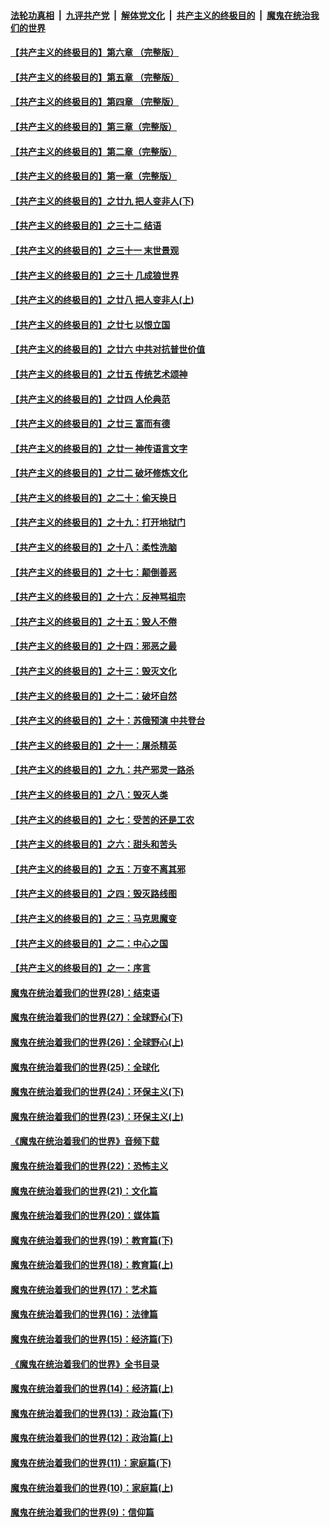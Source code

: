 ####  [法轮功真相](../../../../basic/blob/master/README.md?t=04151430) &nbsp;|&nbsp; [九评共产党](../../../../9ping.md/blob/master/README.md?t=04151430) &nbsp;|&nbsp; [解体党文化](../../../../jtdwh.md/blob/master/README.md?t=04151430)  &nbsp;|&nbsp; [共产主义的终极目的](../../../../gczydzjmd.md/blob/master/README.md?t=04151430) &nbsp;|&nbsp; [魔鬼在统治我们的世界](../../../../mgztzwmdsj.md/blob/master/README.md?t=04151430) 

#### [【共产主义的终极目的】第六章 （完整版）](../pages/nsc422/n11428913.md?t=04151430) 

#### [【共产主义的终极目的】第五章 （完整版）](../pages/nsc422/n11428912.md?t=04151430) 

#### [【共产主义的终极目的】第四章 （完整版）](../pages/nsc422/n11428907.md?t=04151430) 

#### [【共产主义的终极目的】第三章（完整版）](../pages/nsc422/n11428848.md?t=04151430) 

#### [【共产主义的终极目的】第二章（完整版）](../pages/nsc422/n11428831.md?t=04151430) 

#### [【共产主义的终极目的】第一章（完整版）](../pages/nsc422/n11417651.md?t=04151430) 

#### [【共产主义的终极目的】之廿九 把人变非人(下)](../pages/nsc422/n11344140.md?t=04151430) 

#### [【共产主义的终极目的】之三十二 结语](../pages/nsc422/n11360535.md?t=04151430) 

#### [【共产主义的终极目的】之三十一 末世景观](../pages/nsc422/n11351129.md?t=04151430) 

#### [【共产主义的终极目的】之三十 几成狼世界](../pages/nsc422/n11348280.md?t=04151430) 

#### [【共产主义的终极目的】之廿八 把人变非人(上)](../pages/nsc422/n11340492.md?t=04151430) 

#### [【共产主义的终极目的】之廿七 以恨立国](../pages/nsc422/n11336944.md?t=04151430) 

#### [【共产主义的终极目的】之廿六 中共对抗普世价值](../pages/nsc422/n11324785.md?t=04151430) 

#### [【共产主义的终极目的】之廿五 传统艺术颂神](../pages/nsc422/n11296396.md?t=04151430) 

#### [【共产主义的终极目的】之廿四 人伦典范](../pages/nsc422/n11296397.md?t=04151430) 

#### [【共产主义的终极目的】之廿三 富而有德](../pages/nsc422/n11283598.md?t=04151430) 

#### [【共产主义的终极目的】之廿一 神传语言文字](../pages/nsc422/n11263265.md?t=04151430) 

#### [【共产主义的终极目的】之廿二 破坏修炼文化](../pages/nsc422/n11245728.md?t=04151430) 

#### [【共产主义的终极目的】之二十：偷天换日](../pages/nsc422/n11238846.md?t=04151430) 

#### [【共产主义的终极目的】之十九：打开地狱门](../pages/nsc422/n11206376.md?t=04151430) 

#### [【共产主义的终极目的】之十八：柔性洗脑](../pages/nsc422/n11199994.md?t=04151430) 

#### [【共产主义的终极目的】之十七：颠倒善恶](../pages/nsc422/n11179782.md?t=04151430) 

#### [【共产主义的终极目的】之十六：反神骂祖宗](../pages/nsc422/n11166798.md?t=04151430) 

#### [【共产主义的终极目的】之十五：毁人不倦](../pages/nsc422/n11166792.md?t=04151430) 

#### [【共产主义的终极目的】之十四：邪恶之最](../pages/nsc422/n11150249.md?t=04151430) 

#### [【共产主义的终极目的】之十三：毁灭文化](../pages/nsc422/n11135227.md?t=04151430) 

#### [【共产主义的终极目的】之十二：破坏自然](../pages/nsc422/n11135214.md?t=04151430) 

#### [【共产主义的终极目的】之十：苏俄预演 中共登台](../pages/nsc422/n11118424.md?t=04151430) 

#### [【共产主义的终极目的】之十一：屠杀精英](../pages/nsc422/n11118442.md?t=04151430) 

#### [【共产主义的终极目的】之九：共产邪灵一路杀](../pages/nsc422/n11114139.md?t=04151430) 

#### [【共产主义的终极目的】之八：毁灭人类](../pages/nsc422/n11108503.md?t=04151430) 

#### [【共产主义的终极目的】之七：受苦的还是工农](../pages/nsc422/n11101809.md?t=04151430) 

#### [【共产主义的终极目的】之六：甜头和苦头](../pages/nsc422/n11096971.md?t=04151430) 

#### [【共产主义的终极目的】之五：万变不离其邪](../pages/nsc422/n11091285.md?t=04151430) 

#### [【共产主义的终极目的】之四：毁灭路线图](../pages/nsc422/n11086284.md?t=04151430) 

#### [【共产主义的终极目的】之三：马克思魔变](../pages/nsc422/n11061941.md?t=04151430) 

#### [【共产主义的终极目的】之二：中心之国](../pages/nsc422/n11047728.md?t=04151430) 

#### [【共产主义的终极目的】之一：序言](../pages/nsc422/n11086077.md?t=04151430) 

#### [魔鬼在统治着我们的世界(28)：结束语](../pages/nsc422/n10936246.md?t=04151430) 

#### [魔鬼在统治着我们的世界(27)：全球野心(下)](../pages/nsc422/n10928319.md?t=04151430) 

#### [魔鬼在统治着我们的世界(26)：全球野心(上)](../pages/nsc422/n10900318.md?t=04151430) 

#### [魔鬼在统治着我们的世界(25)：全球化](../pages/nsc422/n10788205.md?t=04151430) 

#### [魔鬼在统治着我们的世界(24)：环保主义(下)](../pages/nsc422/n10695307.md?t=04151430) 

#### [魔鬼在统治着我们的世界(23)：环保主义(上)](../pages/nsc422/n10688613.md?t=04151430) 

#### [《魔鬼在统治着我们的世界》音频下载](../pages/nsc422/n10635553.md?t=04151430) 

#### [魔鬼在统治着我们的世界(22)：恐怖主义](../pages/nsc422/n10614727.md?t=04151430) 

#### [魔鬼在统治着我们的世界(21)：文化篇](../pages/nsc422/n10597706.md?t=04151430) 

#### [魔鬼在统治着我们的世界(20)：媒体篇](../pages/nsc422/n10586579.md?t=04151430) 

#### [魔鬼在统治着我们的世界(19)：教育篇(下)](../pages/nsc422/n10564808.md?t=04151430) 

#### [魔鬼在统治着我们的世界(18)：教育篇(上)](../pages/nsc422/n10526970.md?t=04151430) 

#### [魔鬼在统治着我们的世界(17)：艺术篇](../pages/nsc422/n10499093.md?t=04151430) 

#### [魔鬼在统治着我们的世界(16)：法律篇](../pages/nsc422/n10485969.md?t=04151430) 

#### [魔鬼在统治着我们的世界(15)：经济篇(下)](../pages/nsc422/n10469975.md?t=04151430) 

#### [《魔鬼在统治着我们的世界》全书目录](../pages/nsc422/n10464261.md?t=04151430) 

#### [魔鬼在统治着我们的世界(14)：经济篇(上)](../pages/nsc422/n10457370.md?t=04151430) 

#### [魔鬼在统治着我们的世界(13)：政治篇(下)](../pages/nsc422/n10448270.md?t=04151430) 

#### [魔鬼在统治着我们的世界(12)：政治篇(上)](../pages/nsc422/n10444576.md?t=04151430) 

#### [魔鬼在统治着我们的世界(11)：家庭篇(下)](../pages/nsc422/n10440961.md?t=04151430) 

#### [魔鬼在统治着我们的世界(10)：家庭篇(上)](../pages/nsc422/n10435448.md?t=04151430) 

#### [魔鬼在统治着我们的世界(9)：信仰篇](../pages/nsc422/n10432159.md?t=04151430) 

